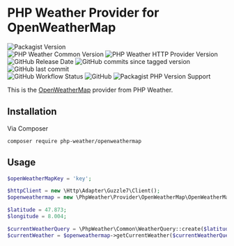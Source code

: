# PHP Weather Provider for OpenWeatherMap

![Packagist Version](https://img.shields.io/packagist/v/php-weather/openweathermap)  
![PHP Weather Common Version](https://img.shields.io/badge/phpweather--core-0.4.*-brightgreen)
![PHP Weather HTTP Provider Version](https://img.shields.io/badge/phpweather--http--provider-0.6.*-brightgreen)  
![GitHub Release Date](https://img.shields.io/github/release-date/php-weather/openweathermap)
![GitHub commits since tagged version](https://img.shields.io/github/commits-since/php-weather/openweathermap/0.2.1)
![GitHub last commit](https://img.shields.io/github/last-commit/php-weather/openweathermap)  
![GitHub Workflow Status](https://img.shields.io/github/actions/workflow/status/php-weather/openweathermap/php.yml?branch=main)
![GitHub](https://img.shields.io/github/license/php-weather/openweathermap)
![Packagist PHP Version Support](https://img.shields.io/packagist/php-v/php-weather/openweathermap)

This is the [OpenWeatherMap](https://openweathermap.org/) provider from PHP Weather.

## Installation

Via Composer

```shell
composer require php-weather/openweathermap
```

## Usage

```php
$openWeatherMapKey = 'key';

$httpClient = new \Http\Adapter\Guzzle7\Client();
$openweathermap = new \PhpWeather\Provider\OpenWeatherMap\OpenWeatherMap($httpClient, $openWeatherMapKey);

$latitude = 47.873;
$longitude = 8.004;

$currentWeatherQuery = \PhpWeather\Common\WeatherQuery::create($latitude, $longitude);
$currentWeather = $openweathermap->getCurrentWeather($currentWeatherQuery);
```